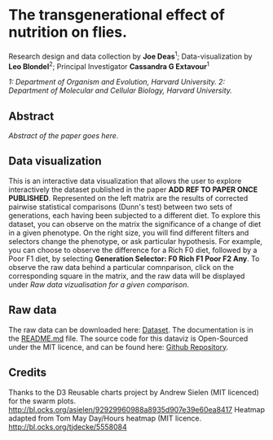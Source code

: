 # The transgenerational effect of nutrition on flies.

Research design and data collection by **Joe Deas**<sup>1</sup>; Data-visualization by **Leo Blondel**<sup>2</sup>;
Principal Investigator **Cassandra G Extavour**<sup>1</sup>

*1: Department of Organism and Evolution, Harvard University.*
*2: Department of Molecular and Cellular Biology, Harvard University.*
## Abstract

*Abstract of the paper goes here.*

## Data visualization

This is an interactive data visualization that allows the user to explore interactively the dataset published in the paper **ADD REF TO PAPER ONCE PUBLISHED**.
Represented on the left matrix are the results of corrected pairwise statistical comparisons (Dunn's test) between two sets of generations, each having been subjected to a different diet.
To explore this dataset, you can observe on the matrix the significance of a change of diet in a given phenotype. On the right size, you will find different filters and selectors change the phenotype, or ask particular hypothesis.
For example, you can choose to observe the difference for a Rich F0 diet, followed by a Poor F1 diet, by selecting **Generation Selector: F0 Rich F1 Poor F2 Any**.
To observe the raw data behind a particular comnparison, click on the corresponding square in the matrix, and the raw data will be displayed under *Raw data vizualisation for a given comparison*.

## Raw data

The raw data can be downloaded here: <a href="./dataset/dataset.zip">Dataset</a>. The documentation is in the <a href="https://github.com/extavourlab/TransgenerationalEffectOfNutrition/tree/master/dataset">README.md</a> file. The source code for this dataviz is Open-Sourced under the MIT licence, and can be found here: <a href="https://github.com/extavourlab/TransgenerationalEffectOfNutrition">Github Repository</a>.

## Credits

Thanks to the D3 Reusable charts project by Andrew Sielen (MIT licenced) for the swarm plots. http://bl.ocks.org/asielen/92929960988a8935d907e39e60ea8417
Heatmap adapted from Tom May Day/Hours heatmap (MIT licence. http://bl.ocks.org/tjdecke/5558084
